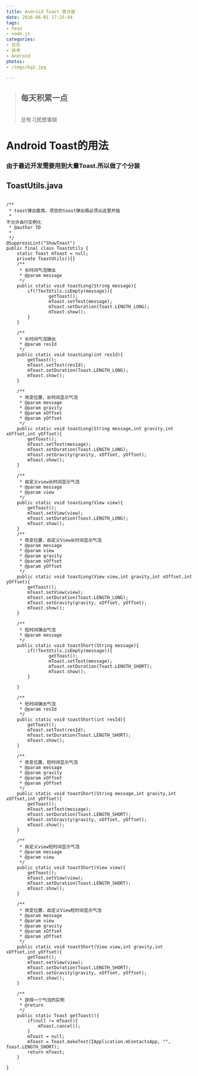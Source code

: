 ```yaml
---
title: Android Toast 类分装
date: 2016-06-01 17:25:44
tags:
- hexo
- node.js
categories: 
- 日志
- 技术
- Android
photos: 
- /imgs/bg2.jpg

---
```

<blockquote class="blockquote-center"><h2>每天积累一点</h2></br>总有刁民想害朕</blockquote>

Android Toast的用法
=======
### 由于最近开发需要用到大量Toast.所以做了个分装
<!-- more -->
ToastUtils.java
-----------
<pre>
<code>
/**
 * toast弹出窗类，项目的toast弹出框必须从这里开始
 * <br>不允许自行实例化
 * @author TD
 *
 */
@SuppressLint("ShowToast")
public final class ToastUtils {
	static Toast mToast = null;
	private ToastUtils(){}
	/**
	 * 长时间气泡弹出
	 * @param message
	 */
	public static void toastLong(String message){
	    if(!TextUtils.isEmpty(message)){
        	    getToast();
        	    mToast.setText(message);
        	    mToast.setDuration(Toast.LENGTH_LONG);
        	    mToast.show();
	    }
	}
	
	/**
	 * 长时间气泡弹出
	 * @param resId
	 */
	public static void toastLong(int resId){
		getToast();
		mToast.setText(resId);
		mToast.setDuration(Toast.LENGTH_LONG);
		mToast.show();
	}
	
	/**
	 * 改变位置，长时间显示气泡
	 * @param message
	 * @param gravity
	 * @param xOffset
	 * @param yOffset
	 */
	public static void toastLong(String message,int gravity,int xOffset,int yOffset){
		getToast();
		mToast.setText(message);
		mToast.setDuration(Toast.LENGTH_LONG);
		mToast.setGravity(gravity, xOffset, yOffset);
		mToast.show();
	}
	
	/**
	 * 自定义view长时间显示气泡
	 * @param message
	 * @param view
	 */
	public static void toastLong(View view){
		getToast();
		mToast.setView(view);
		mToast.setDuration(Toast.LENGTH_LONG);
		mToast.show();
	}
	/**
	 * 改变位置，自定义View长时间显示气泡
	 * @param message
	 * @param view
	 * @param gravity
	 * @param xOffset
	 * @param yOffset
	 */
	public static void toastLong(View view,int gravity,int xOffset,int yOffset){
		getToast();
		mToast.setView(view);
		mToast.setDuration(Toast.LENGTH_LONG);
		mToast.setGravity(gravity, xOffset, yOffset);
		mToast.show();
	}
	
	/**
	 * 短时间弹出气泡
	 * @param message
	 */
	public static void toastShort(String message){
	    if(!TextUtils.isEmpty(message)){
	            getToast();
	            mToast.setText(message);
	            mToast.setDuration(Toast.LENGTH_SHORT);
	            mToast.show();
	    }
	  
	}
	
	/**
	 * 短时间弹出气泡
	 * @param resId
	 */
	public static void toastShort(int resId){
		getToast();
		mToast.setText(resId);
		mToast.setDuration(Toast.LENGTH_SHORT);
		mToast.show();
	}

	/**
	 * 改变位置，短时间显示气泡
	 * @param message
	 * @param gravity
	 * @param xOffset
	 * @param yOffset
	 */
	public static void toastShort(String message,int gravity,int xOffset,int yOffset){
		getToast();
		mToast.setText(message);
		mToast.setDuration(Toast.LENGTH_SHORT);
		mToast.setGravity(gravity, xOffset, yOffset);
		mToast.show();
	}
	
	/**
	 * 自定义view短时间显示气泡
	 * @param message
	 * @param view
	 */
	public static void toastShort(View view){
		getToast();
		mToast.setView(view);
		mToast.setDuration(Toast.LENGTH_SHORT);
		mToast.show();
	}
	
	/**
	 * 改变位置，自定义View短时间显示气泡
	 * @param message
	 * @param view
	 * @param gravity
	 * @param xOffset
	 * @param yOffset
	 */
	public static void toastShort(View view,int gravity,int xOffset,int yOffset){
		getToast();
		mToast.setView(view);
		mToast.setDuration(Toast.LENGTH_SHORT);
		mToast.setGravity(gravity, xOffset, yOffset);
		mToast.show();
	}
	
	/**
	 * 获得一个气泡的实例
	 * @return
	 */
	public static Toast getToast(){
		if(null != mToast){
			mToast.cancel();
		}
		mToast = null;
		mToast = Toast.makeText(IApplication.mContactsApp, "", Toast.LENGTH_SHORT);
		return mToast;
	}
	
}
</code>
</pre>

